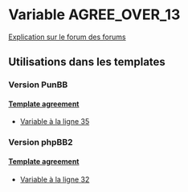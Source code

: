 # Variable AGREE_OVER_13
[Explication sur le forum des forums](http://forum.forumactif.com/t294113-listing-des-variables#AGREE_OVER_13)

## Utilisations dans les templates

### Version PunBB

#### [Template agreement](punbb/agreement.md)
* [Variable à la ligne 35](../punbb/agreement.tpl#L35)

### Version phpBB2

#### [Template agreement](subsilver/agreement.md)
* [Variable à la ligne 32](../subsilver/agreement.tpl#L32)